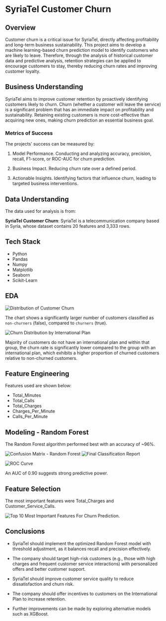 # SyriaTel Customer Churn

## Overview
Customer churn is a critical issue for SyriaTel, directly affecting profitability and long-term business sustainability. This project aims to develop a machine learning-based churn prediction model to identify customers who are likely to leave. Therefore, through the analysis of historical customer data and predictive analysis, retention strategies can be applied to encourage customers to stay, thereby reducing churn rates and improving customer loyalty.

## Business Understanding
SyriaTel aims to improve customer retention by proactively identifying customers likely to churn. Churn (whether a customer will leave the service) is a significant problem that has an immediate impact on profitability and sustainability. Retaining existing customers is more cost-effective than acquiring new ones, making churn prediction an essential business goal.

### Metrics of Success
The projects' success can be measured by:

1. Model Performance.
Conducting and analyzing accuracy, precision, recall, F1-score, or ROC-AUC for churn prediction.

2. Business Impact.
Reducing churn rate over a defined period.

3. Actionable Insights.
Identifying factors that influence churn, leading to targeted business interventions.

  
## Data Understanding
The data used for analysis is from:
    
**SyriaTel Customer Churn**: SyriaTel is a telecommunication company based in Syria, whose dataset contains 20 features and 3,333 rows.

## Tech Stack
- Python
- Pandas
- Numpy
- Matplotlib
- Seaborn
- Scikit-Learn

## EDA

![Distribution of Customer Churn](/images/Customer%20Churn%20Distribution.png)

The chart shows a significantly larger number of customers classified as `non-churners` (false), compared to `churners` (true).

![Churn Distribution by International Plan](/images/Churn%20Distribution%20by%20International%20Plan.png)

Majority of customers do not have an international plan and within that group, the churn rate is significantly lower compared to the group with an international plan, which exhibits a higher proportion of churned customers relative to non-churned customers.


## Feature Engineering
Features used are shown below:

- Total_Minutes
- Total_Calls
- Total_Charges
- Charges_Per_Minute
- Calls_Per_Minute

## Modeling - Random Forest

The Random Forest algorithm performed best with an accuracy of ~96%.

![Confusion Matrix - Random Forest](/images/Confusion%20Matrix%20-%20Random%20Forest.png)
![Final Classification Report](/images/Classification%20Report.png)

![ROC Curve](/images/ROC%20Curve.png)

An AUC of 0.90 suggests strong predictive power.

## Feature Selection

The most important features were Total_Charges and Customer_Service_Calls.

![Top 10 Most Important Features For Churn Prediction](/images/Top%2010%20Most%20Important%20Features%20for%20Churn%20Prediction.png).


## Conclusions

- SyriaTel should implement the optimized Random Forest model with threshold adjustment, as it balances recall and precision effectively.

- The company should target high-risk customers (e.g., those with high charges and frequent customer service interactions) with personalized offers and better customer support.

- SyriaTel should improve customer service quality to reduce dissatisfaction and churn risk.

- The company should offer incentives to customers on the International Plan to increase retention.

- Further improvements can be made by exploring alternative models such as XGBoost.